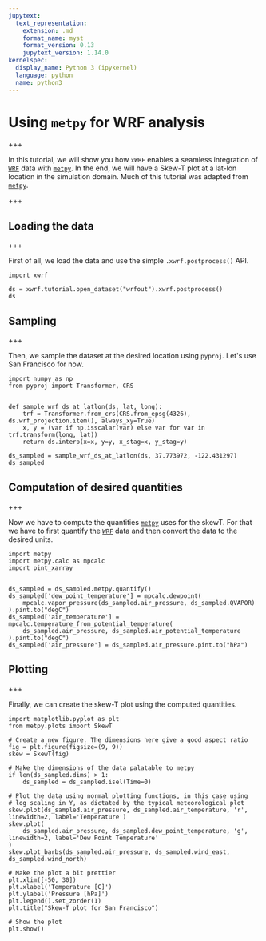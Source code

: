 ```yaml
---
jupytext:
  text_representation:
    extension: .md
    format_name: myst
    format_version: 0.13
    jupytext_version: 1.14.0
kernelspec:
  display_name: Python 3 (ipykernel)
  language: python
  name: python3
---
```


# Using `metpy` for WRF analysis

+++

In this tutorial, we will show you how `xWRF` enables a seamless integration of [`WRF`](https://www.mmm.ucar.edu/weather-research-and-forecasting-model) data with [`metpy`](https://unidata.github.io/MetPy/latest/). In the end, we will have a Skew-T plot at a lat-lon location in the simulation domain. Much of this tutorial was adapted from [`metpy`](https://unidata.github.io/MetPy/latest/tutorials/upperair_soundings.html).

+++

## Loading the data

+++

First of all, we load the data and use the simple `.xwrf.postprocess()` API.

```{code-cell} ipython3
import xwrf

ds = xwrf.tutorial.open_dataset("wrfout").xwrf.postprocess()
ds
```

## Sampling

+++

Then, we sample the dataset at the desired location using `pyproj`. Let's use San Francisco for now.

```{code-cell} ipython3
import numpy as np
from pyproj import Transformer, CRS


def sample_wrf_ds_at_latlon(ds, lat, long):
    trf = Transformer.from_crs(CRS.from_epsg(4326), ds.wrf_projection.item(), always_xy=True)
    x, y = (var if np.isscalar(var) else var for var in trf.transform(long, lat))
    return ds.interp(x=x, y=y, x_stag=x, y_stag=y)
```

```{code-cell} ipython3
ds_sampled = sample_wrf_ds_at_latlon(ds, 37.773972, -122.431297)
ds_sampled
```

## Computation of desired quantities

+++

Now we have to compute the quantities [`metpy`](https://unidata.github.io/MetPy/latest/) uses for the skewT. For that we have to first quantify the [`WRF`](https://www.mmm.ucar.edu/weather-research-and-forecasting-model) data and then convert the data to the desired units.

```{code-cell} ipython3
import metpy
import metpy.calc as mpcalc
import pint_xarray


ds_sampled = ds_sampled.metpy.quantify()
ds_sampled['dew_point_temperature'] = mpcalc.dewpoint(
    mpcalc.vapor_pressure(ds_sampled.air_pressure, ds_sampled.QVAPOR)
).pint.to("degC")
ds_sampled['air_temperature'] = mpcalc.temperature_from_potential_temperature(
    ds_sampled.air_pressure, ds_sampled.air_potential_temperature
).pint.to("degC")
ds_sampled['air_pressure'] = ds_sampled.air_pressure.pint.to("hPa")
```

## Plotting

+++

Finally, we can create the skew-T plot using the computed quantities.

```{code-cell} ipython3
import matplotlib.pyplot as plt
from metpy.plots import SkewT

# Create a new figure. The dimensions here give a good aspect ratio
fig = plt.figure(figsize=(9, 9))
skew = SkewT(fig)

# Make the dimensions of the data palatable to metpy
if len(ds_sampled.dims) > 1:
    ds_sampled = ds_sampled.isel(Time=0)

# Plot the data using normal plotting functions, in this case using
# log scaling in Y, as dictated by the typical meteorological plot
skew.plot(ds_sampled.air_pressure, ds_sampled.air_temperature, 'r', linewidth=2, label='Temperature')
skew.plot(
    ds_sampled.air_pressure, ds_sampled.dew_point_temperature, 'g', linewidth=2, label='Dew Point Temperature'
)
skew.plot_barbs(ds_sampled.air_pressure, ds_sampled.wind_east, ds_sampled.wind_north)

# Make the plot a bit prettier
plt.xlim([-50, 30])
plt.xlabel('Temperature [C]')
plt.ylabel('Pressure [hPa]')
plt.legend().set_zorder(1)
plt.title("Skew-T plot for San Francisco")

# Show the plot
plt.show()
```
